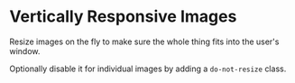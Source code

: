 # Vertically Responsive Images

Resize images on the fly to make sure the whole thing fits into the user's window.

Optionally disable it for individual images by adding a `do-not-resize` class.